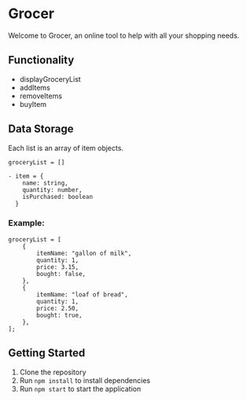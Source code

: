 # Grocer

Welcome to Grocer, an online tool to help with all your shopping needs.

## Functionality
- displayGroceryList
- addItems 
- removeItems
- buyItem

## Data Storage

Each list is an array of item objects. 

```
groceryList = []

- item = {
    name: string,
    quantity: number,
    isPurchased: boolean
  }
```

### Example: 

```
groceryList = [
    {
        itemName: "gallon of milk",
        quantity: 1,
        price: 3.15,
        bought: false,
    },
    {
        itemName: "loaf of bread",
        quantity: 1,
        price: 2.50,
        bought: true,
    },
];
```

## Getting Started
1. Clone the repository
2. Run `npm install` to install dependencies
3. Run `npm start` to start the application


